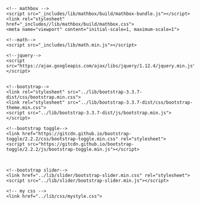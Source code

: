 
<head>
    <meta charset="utf-8">

    <!-- mathbox -->
    <script src="_includes/lib/mathbox/build/mathbox-bundle.js"></script>
    <link rel="stylesheet" href="_includes//lib/mathbox/build/mathbox.css">
    <meta name="viewport" content="initial-scale=1, maximum-scale=1">

    <!--math-->
    <script src="_includes/lib/math.min.js"></script>

    <!--jquery-->
    <script src="https://ajax.googleapis.com/ajax/libs/jquery/1.12.4/jquery.min.js"></script>


    <!--bootstrap-->
    <link rel="stylesheet" src="../lib/bootstrap-3.3.7-dist/css/bootstrap.min.css">
    <link rel="stylesheet" src="../lib/bootstrap-3.3.7-dist/css/bootstrap-theme.min.css">
    <script src="../lib/bootstrap-3.3.7-dist/js/bootstrap.min.js"></script>

    <!--bootstrap toggle-->
    <link href="https://gitcdn.github.io/bootstrap-toggle/2.2.2/css/bootstrap-toggle.min.css" rel="stylesheet">
    <script src="https://gitcdn.github.io/bootstrap-toggle/2.2.2/js/bootstrap-toggle.min.js"></script>



    <!--bootstrap slider-->
    <link href="../lib/slider/bootstrap-slider.min.css" rel="stylesheet">
    <script src="../lib/slider/bootstrap-slider.min.js"></script>
    
    <!-- my css -->
    <link href="../lib/css/mystyle.css">

</head>



